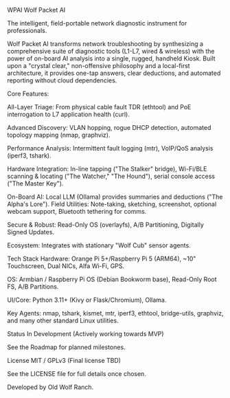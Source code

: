 WPAI
Wolf Packet AI

The intelligent, field-portable network diagnostic instrument for professionals.

Wolf Packet AI transforms network troubleshooting by synthesizing a comprehensive suite of diagnostic tools (L1-L7, wired & wireless) with the power of on-board AI analysis into a single, rugged, handheld Kiosk. Built upon a "crystal clear," non-offensive philosophy and a local-first architecture, it provides one-tap answers, clear deductions, and automated reporting without cloud dependencies.

Core Features:

All-Layer Triage: From physical cable fault TDR (ethtool) and PoE interrogation to L7 application health (curl).

Advanced Discovery: VLAN hopping, rogue DHCP detection, automated topology mapping (nmap, graphviz).

Performance Analysis: Intermittent fault logging (mtr), VoIP/QoS analysis (iperf3, tshark).

Hardware Integration: In-line tapping ("The Stalker" bridge), Wi-Fi/BLE scanning & locating ("The Watcher," "The Hound"), serial console access ("The Master Key").

On-Board AI: Local LLM (Ollama) provides summaries and deductions ("The Alpha's Lore").
Field Utilities: Note-taking, sketching, screenshot, optional webcam support, Bluetooth tethering for comms.

Secure & Robust: Read-Only OS (overlayfs), A/B Partitioning, Digitally Signed Updates.

Ecosystem: Integrates with stationary "Wolf Cub" sensor agents.

Tech Stack
Hardware: Orange Pi 5+/Raspberry Pi 5 (ARM64), ~10" Touchscreen, Dual NICs, Alfa Wi-Fi, GPS.

OS: Armbian / Raspberry Pi OS (Debian Bookworm base), Read-Only Root FS, A/B Partitions.

UI/Core: Python 3.11+ (Kivy or Flask/Chromium), Ollama.

Key Agents: nmap, tshark, kismet, mtr, iperf3, ethtool, bridge-utils, graphviz, and many other standard Linux utilities.

Status
In Development (Actively working towards MVP)

See the Roadmap for planned milestones.

License
MIT / GPLv3 (Final license TBD)

See the LICENSE file for full details once chosen.

Developed by Old Wolf Ranch.
